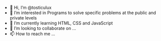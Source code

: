 - 👋 Hi, I’m @tosticulux
- 👀 I’m interested in Programs to solve specific problems at the public and private levels
- 🌱 I’m currently learning HTML, CSS and JavaScript
- 💞️ I’m looking to collaborate on ...
- 📫 How to reach me ...

<!---
tosticulux/tosticulux is a ✨ special ✨ repository because its `README.md` (this file) appears on your GitHub profile.
You can click the Preview link to take a look at your changes.
--->
